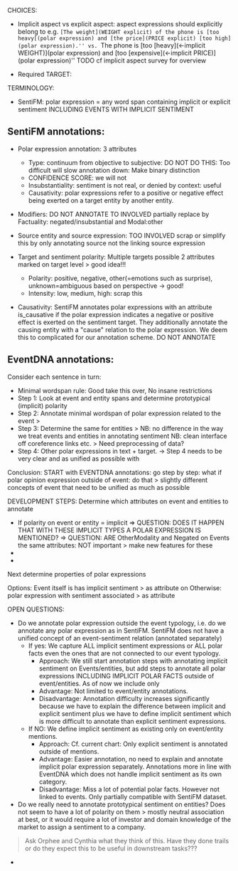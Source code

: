 CHOICES:

- Implicit aspect vs explicit aspect: aspect expressions should explicitly belong to 
e.g. ``[The weight](WEIGHT explicit) of the phone is [too heavy[(polar expression) and [the price](PRICE explicit) [too high](polar expression).'' vs. ``The phone is [too [heavy](<-implicit WEIGHT)](polar expression) and [too [expensive](<-implicit PRICE)](polar expression)''
TODO cf implicit aspect survey for overview

- Required TARGET:

TERMINOLOGY:
- SentiFM: polar expression = any word span containing implicit or explicit sentiment INCLUDING EVENTS WITH IMPLICIT SENTIMENT

## SentiFM annotations: 
- Polar expression annotation: 3 attributes
    - Type: continuum from objective to subjective: DO NOT DO THIS: Too difficult will slow annotation down: Make binary distinction
    - CONFIDENCE SCORE: we will not
    - Insubstantiality: sentiment is not real, or denied by context: useful
    - Causativity: polar expressions refer to a positive or negative effect being exerted on a target entity by another entity.
    
- Modifiers: DO NOT ANNOTATE TO INVOLVED partially replace by Factuality: negated/insubstantial and Modal:other
- Source entity and source expression: TOO INVOLVED scrap or simplify this by only annotating source not the linking source expression
- Target and sentiment polarity: 
    Multiple targets possible
    2 attributes marked on target level > good idea!!!
    - Polarity: positive, negative, other(=emotions such as surprise), unknown=ambiguous based on perspective -> good!
    - Intensity: low, medium, high: scrap this

- Causativity: SentiFM annotates polar expressions with an attribute is\_causative if the polar expression indicates a negative or positive effect is exerted on the sentiment target. They additionally annotate the causing entity with a "cause" relation to the polar expression. We deem this to complicated for our annotation scheme. DO NOT ANNOTATE

## EventDNA annotations:
Consider each sentence in turn:
- Minimal wordspan rule: Good take this over, No insane restrictions
- Step 1: Look at event and entity spans and determine prototypical (implicit) polarity
- Step 2: Annotate minimal wordspan of polar expression related to the event >
- Step 3: Determine the same for entities >
NB: no difference in the way we treat events and entities in annotating sentiment
NB: clean interface off coreference links etc. > Need preprocessing of data?
- Step 4: Other polar expressions in text + target.
-> Step 4 needs to be very clear and as unified as possible with

Conclusion:
START with EVENTDNA annotations: go step by step: what if polar opinion expression outside of event: do that > slightly different concepts of event that need to be unified as much as possible 

DEVELOPMENT STEPS: 
Determine which attributes on event and entities to annotate
- If polarity on event or entity = implicit
=> QUESTION: DOES IT HAPPEN THAT WITH THESE IMPLICIT TYPES A POLAR EXPRESSION IS MENTIONED?
=> QUESTION: ARE OtherModality and Negated on Events the same attributes: NOT important > make new features for these
- 
- 
Next determine properties of polar expressions

Options: Event itself is has implicit sentiment > as attribute on 
Otherwise: polar expression with sentiment associated > as attribute 

OPEN QUESTIONS:
- Do we annotate polar expression outside the event typology, i.e. do we annotate any polar expression as in SentiFM. SentiFM does not have a unified concept of an event-sentiment relation (annotated separately)
  - If yes: We capture ALL implicit sentiment expressions or ALL polar facts even the ones that are not connected to our event typology.
    - Approach: We still start annotation steps with annotating implicit sentiment on Events/entities, but add steps to annotate all polar expressions INCLUDING IMPLICIT POLAR FACTS outside of event/entities. As of now we include only 
    - Advantage: Not limited to event/entity annotations. 
    - Disadvantage: Annotation difficulty increases significantly because we have to explain the difference between implicit and explicit sentiment plus we have to define implicit sentiment which is more difficult to annotate than explicit sentiment expressions. 
  - If NO: We define implicit sentiment as existing only on event/entity mentions.
    - Approach: Cf. current chart: Only explicit sentiment is annotated outside of mentions.
    - Advantage: Easier annotation, no need to explain and annotate implicit polar expression separately. Annotations more in line with EventDNA which does not handle implicit sentiment as its own category.
    - Disadvantage: Miss a lot of potential polar facts. However not linked to events. Only partially compatible with SentiFM dataset.
- Do we really need to annotate prototypical sentiment on entities?
Does not seem to have a lot of polarity on them > mostly neutral association at best, or it would require a lot of investor and domain knowledge of the market to assign a sentiment to a company.
> Ask Orphee and Cynthia what they think of this. Have they done trails or do they expect this to be useful in downstream tasks???
- 